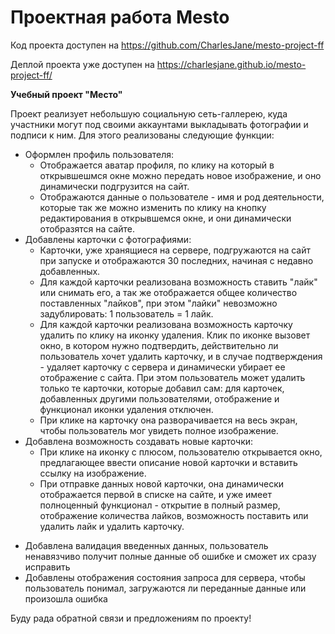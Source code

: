 # Проектная работа Mesto
Код проекта доступен на https://github.com/CharlesJane/mesto-project-ff

Деплой проекта уже доступен на https://charlesjane.github.io/mesto-project-ff/ 

<b>Учебный проект "Место"</b>

Проект реализует небольшую социальную сеть-галлерею, куда участники могут под своими аккаунтами выкладывать фотографии и подписи к ним. Для этого реализованы следующие функции: 
 * Оформлен профиль пользователя:
    * Отображается аватар профиля, по клику на который в открывшешмся окне можно передать новое изображение, и оно динамически подгрузится на сайт.
    * Отображаются данные о пользователе - имя и род деятельности, которые так же можно изменить по клику на кнопку редактирования в открывшемся окне, и они динамически отобразятся на сайте.
* Добавлены карточки с фотографиями:
    * Карточки, уже хранящиеся на сервере, подгружаются на сайт при запуске и отображаются 30 последних, начиная с недавно добавленных.
    * Для каждой карточки реализована возможность ставить "лайк" или снимать его, а так же отображается общее количество поставленных "лайков", при этом "лайки" невозможно задублировать: 1 пользователь = 1 лайк.
    * Для каждой карточки реализована возможность карточку удалить по клику на иконку удаления. Клик по иконке вызовет окно, в котором нужно подтвердить, действительно ли пользователь хочет удалить карточку, и в случае подтверждения - удаляет карточку с сервера и динамически убирает ее отображение с сайта. При этом пользователь может удалить только те карточки, которые добавил сам: для карточек, добавленных другими пользователями, отображение и функционал иконки удаления отключен.
    * При клике на карточку она разворачивается на весь экран, чтобы пользователь мог увидеть полное изображение. 
* Добавлена возможность создавать новые карточки:
    * При клике на иконку с плюсом, пользователю открывается окно, предлагающее ввести описание новой карточки и вставить ссылку на изображение. 
    * При отправке данных новой карточки, она динамически отображается первой в списке на сайте, и уже имеет полноценный функционал - открытие в полный размер, отображение количества лайков, возможность поставить или удалить лайк и удалить карточку.
+ Добавлена валидация введенных данных, пользователь ненавязчиво получит полные данные об ошибке и сможет их сразу исправить
+ Добавлены отображения состояния запроса для сервера, чтобы пользователь понимал, загружаются ли переданные данные или произошла ошибка

Буду рада обратной связи и предложениям по проекту!
